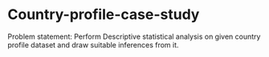 # Country-profile-case-study

Problem statement:
Perform Descriptive statistical analysis on given country profile dataset and draw suitable inferences from it.
